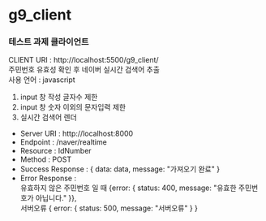 # g9_client

### 테스트 과제 클라이언트

CLIENT URI : http://localhost:5500/g9_client/<br/>
주민번호 유효성 확인 후 네이버 실시간 검색어 추출<br/>
사용 언어 : javascript<br/>

1. input 창 작성 글자수 제한
2. input 창 숫자 이외의 문자입력 제한
3. 실시간 검색어 렌더

- Server URI : http://localhost:8000
- Endpoint : /naver/realtime
- Resource : IdNumber
- Method : POST
- Success Response : { data: data, message: "가져오기 완료" }
- Error Response : <br/>유효하지 않은 주민번호 일 때 {error: { status: 400, message: "유효한 주민번호가 아닙니다." }},
  <br/>서버오류 { error: { status: 500, message: "서버오류" } }

